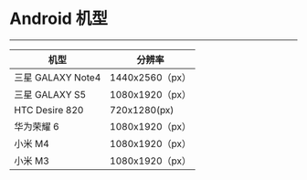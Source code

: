 # Android 机型
---

| 机型 | 分辨率 |
| -- | -- |
| 三星 GALAXY Note4 | 1440x2560（px） |
| 三星 GALAXY S5 | 1080x1920（px） |
| HTC Desire 820 | 720x1280(px) |
| 华为荣耀 6 | 1080x1920（px） |
| 小米 M4 | 1080x1920（px） |
| 小米 M3 | 1080x1920（px） |

